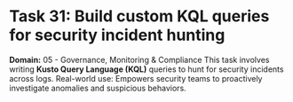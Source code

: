 # Task 31: Build custom KQL queries for security incident hunting
**Domain:** 05 - Governance, Monitoring & Compliance
This task involves writing **Kusto Query Language (KQL)** queries to hunt for security incidents across logs.
Real-world use: Empowers security teams to proactively investigate anomalies and suspicious behaviors.